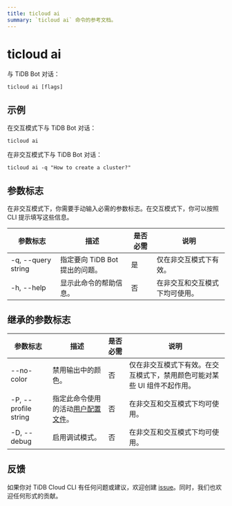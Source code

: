 ```yaml
---
title: ticloud ai
summary: `ticloud ai` 命令的参考文档。
---
```


# ticloud ai

与 TiDB Bot 对话：

```shell
ticloud ai [flags]
```

## 示例

在交互模式下与 TiDB Bot 对话：

```shell
ticloud ai
```

在非交互模式下与 TiDB Bot 对话：

```shell
ticloud ai -q "How to create a cluster?"
```

## 参数标志

在非交互模式下，你需要手动输入必需的参数标志。在交互模式下，你可以按照 CLI 提示填写这些信息。

| 参数标志            | 描述                           | 是否必需 | 说明                                 |
|--------------------|--------------------------------|----------|-------------------------------------|
| -q, --query string | 指定要向 TiDB Bot 提出的问题。   | 是       | 仅在非交互模式下有效。                |
| -h, --help         | 显示此命令的帮助信息。           | 否       | 在非交互和交互模式下均可使用。         |

## 继承的参数标志

| 参数标志              | 描述                                                                                    | 是否必需 | 说明                                                                                      |
|----------------------|----------------------------------------------------------------------------------------|----------|-------------------------------------------------------------------------------------------|
| --no-color          | 禁用输出中的颜色。                                                                      | 否       | 仅在非交互模式下有效。在交互模式下，禁用颜色可能对某些 UI 组件不起作用。                      |
| -P, --profile string | 指定此命令使用的活动[用户配置文件](/tidb-cloud/cli-reference.md#user-profile)。          | 否       | 在非交互和交互模式下均可使用。                                                              |
| -D, --debug         | 启用调试模式。                                                                          | 否       | 在非交互和交互模式下均可使用。                                                              |

## 反馈

如果你对 TiDB Cloud CLI 有任何问题或建议，欢迎创建 [issue](https://github.com/tidbcloud/tidbcloud-cli/issues/new/choose)。同时，我们也欢迎任何形式的贡献。
